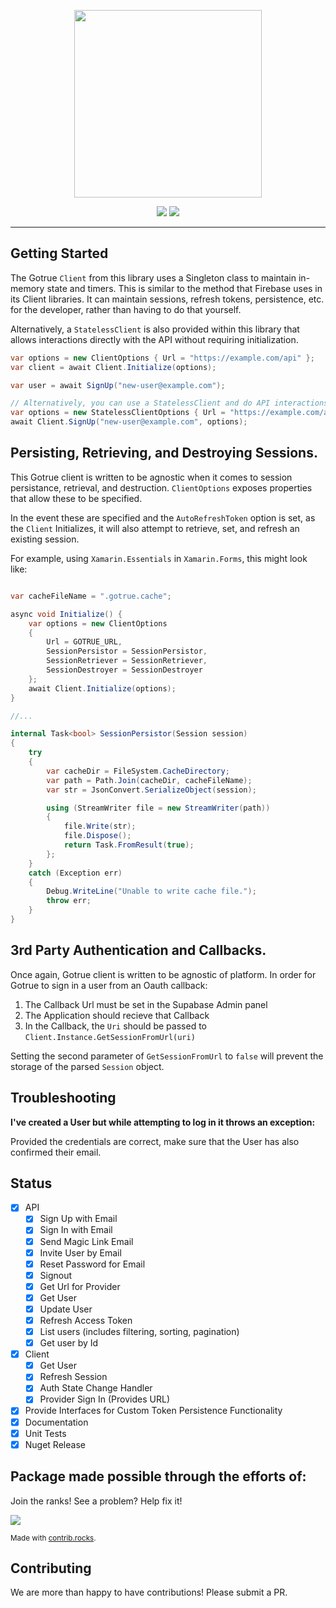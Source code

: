 <p align="center">
<img width="300" src=".github/supabase-gotrue.png"/>
</p>

<p align="center">
  <img src="https://github.com/supabase/gotrue-csharp/workflows/Build%20And%20Test/badge.svg"/>
  <a href="https://www.nuget.org/packages/gotrue-csharp/">
    <img src="https://img.shields.io/badge/dynamic/json?color=green&label=Nuget%20Release&query=data[0].version&url=https%3A%2F%2Fazuresearch-usnc.nuget.org%2Fquery%3Fq%3Dpackageid%3Agotrue-csharp"/>
  </a>
</p>

---

## Getting Started

The Gotrue `Client` from this library uses a Singleton class to maintain in-memory state and timers. This is similar
to the method that Firebase uses in its Client libraries. It can maintain sessions, refresh tokens, persistence, etc.
for the developer, rather than having to do that yourself.

Alternatively, a `StatelessClient` is also provided within this library that allows interactions directly with the API
without requiring initialization.

```c#
var options = new ClientOptions { Url = "https://example.com/api" };
var client = await Client.Initialize(options);

var user = await SignUp("new-user@example.com");

// Alternatively, you can use a StatelessClient and do API interactions that way
var options = new StatelessClientOptions { Url = "https://example.com/api" }
await Client.SignUp("new-user@example.com", options);

```

## Persisting, Retrieving, and Destroying Sessions.

This Gotrue client is written to be agnostic when it comes to session persistance, retrieval, and destruction. `ClientOptions` exposes
properties that allow these to be specified.

In the event these are specified and the `AutoRefreshToken` option is set, as the `Client` Initializes, it will also attempt to
retrieve, set, and refresh an existing session.

For example, using `Xamarin.Essentials` in `Xamarin.Forms`, this might look like:

```c#

var cacheFileName = ".gotrue.cache";

async void Initialize() {
    var options = new ClientOptions
    {
        Url = GOTRUE_URL,
        SessionPersistor = SessionPersistor,
        SessionRetriever = SessionRetriever,
        SessionDestroyer = SessionDestroyer
    };
    await Client.Initialize(options);
}

//...

internal Task<bool> SessionPersistor(Session session)
{
    try
    {
        var cacheDir = FileSystem.CacheDirectory;
        var path = Path.Join(cacheDir, cacheFileName);
        var str = JsonConvert.SerializeObject(session);

        using (StreamWriter file = new StreamWriter(path))
        {
            file.Write(str);
            file.Dispose();
            return Task.FromResult(true);
        };
    }
    catch (Exception err)
    {
        Debug.WriteLine("Unable to write cache file.");
        throw err;
    }
}
```

## 3rd Party Authentication and Callbacks.

Once again, Gotrue client is written to be agnostic of platform. In order for Gotrue to sign in a user from an Oauth
callback:

1) The Callback Url must be set in the Supabase Admin panel
2) The Application should recieve that Callback
3) In the Callback, the `Uri` should be passed to `Client.Instance.GetSessionFromUrl(uri)`

Setting the second parameter of `GetSessionFromUrl` to `false` will prevent the storage of the parsed `Session` object.

## Troubleshooting

**I've created a User but while attempting to log in it throws an exception:**

Provided the credentials are correct, make sure that the User has also confirmed their email.


## Status

- [x] API
  - [x] Sign Up with Email
  - [x] Sign In with Email
  - [x] Send Magic Link Email
  - [x] Invite User by Email
  - [x] Reset Password for Email
  - [x] Signout
  - [x] Get Url for Provider
  - [x] Get User
  - [x] Update User
  - [x] Refresh Access Token
  - [x] List users (includes filtering, sorting, pagination)
  - [x] Get user by Id
- [x] Client
  - [x] Get User
  - [x] Refresh Session
  - [x] Auth State Change Handler
  - [x] Provider Sign In (Provides URL)
- [x] Provide Interfaces for Custom Token Persistence Functionality
- [x] Documentation
- [x] Unit Tests
- [x] Nuget Release

## Package made possible through the efforts of:

Join the ranks! See a problem? Help fix it!

<a href="https://github.com/supabase-community/gotrue-csharp/graphs/contributors">
  <img src="https://contrib.rocks/image?repo=supabase-community/gotrue-csharp" />
</a>

<small>Made with [contrib.rocks](https://contrib.rocks).</small>

## Contributing

We are more than happy to have contributions! Please submit a PR.
